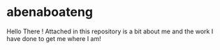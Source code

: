 # abenaboateng
Hello There ! Attached in this repository is a bit about me and the work I have done to get me where I am!
